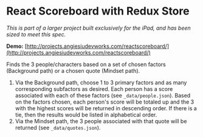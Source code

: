 # React Scoreboard with Redux Store 

*This is part of a larger project built exclusively for the iPad, and has been sized to meet this spec.*

**Demo:** [http://projects.angiesiudevworks.com/reactscoreboard/](http://projects.angiesiudevworks.com/reactscoreboard/)

Finds the 3 people/characters based on a set of chosen factors (Background path) or a chosen quote (Mindset path). 
1. Via the Background path, choose 1 to 3 primary factors and as many corresponding subfactors as desired. Each person has a score associated with each of these factors (see `_data/people.json`). Based on the factors chosen, each person's score will be totaled up and the 3 with the highest scores will be returned in descending order. If there is a tie, then the results would be listed in alphabetical order.
2. Via the Mindset path, the 3 people associated with that quote will be returned (see `_data/quotes.json`).
